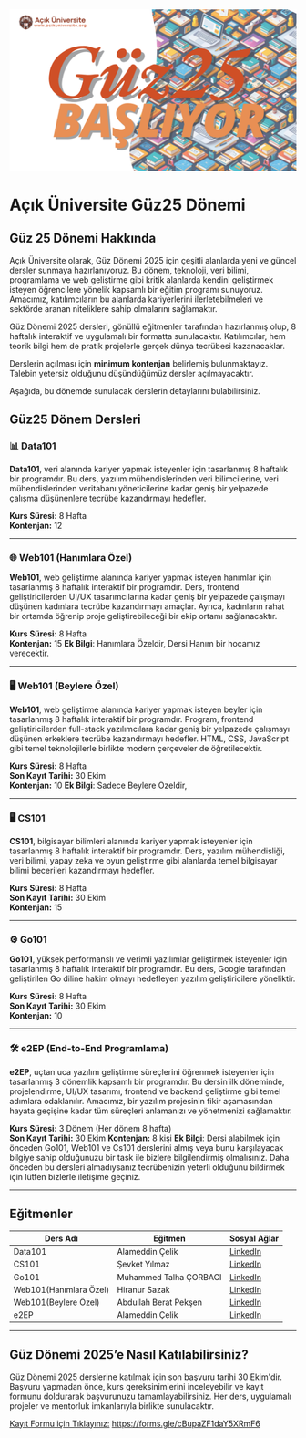 <a href="https://acikuniversite.org">
<img src="./guz25.png" width="1280"/>
</a>

# Açık Üniversite Güz25 Dönemi

## Güz 25 Dönemi Hakkında
Açık Üniversite olarak, Güz Dönemi 2025 için çeşitli alanlarda yeni ve güncel dersler sunmaya hazırlanıyoruz. Bu dönem, teknoloji, veri bilimi, programlama ve web geliştirme gibi kritik alanlarda kendini geliştirmek isteyen öğrencilere yönelik kapsamlı bir eğitim programı sunuyoruz. Amacımız, katılımcıların bu alanlarda kariyerlerini ilerletebilmeleri ve sektörde aranan niteliklere sahip olmalarını sağlamaktır.

Güz Dönemi 2025 dersleri, gönüllü eğitmenler tarafından hazırlanmış olup, 8 haftalık interaktif ve uygulamalı bir formatta sunulacaktır. Katılımcılar, hem teorik bilgi hem de pratik projelerle gerçek dünya tecrübesi kazanacaklar.

Derslerin açılması için **minimum kontenjan** belirlemiş bulunmaktayız. Talebin yetersiz olduğunu düşündüğümüz dersler açılmayacaktır.

Aşağıda, bu dönemde sunulacak derslerin detaylarını bulabilirsiniz.
## Güz25 Dönem Dersleri
### 📊 Data101

**Data101**, veri alanında kariyer yapmak isteyenler için tasarlanmış 8 haftalık bir programdır. Bu ders, yazılım mühendislerinden veri bilimcilerine, veri mühendislerinden veritabanı yöneticilerine kadar geniş bir yelpazede çalışma düşünenlere tecrübe kazandırmayı hedefler.

**Kurs Süresi:** 8 Hafta  
**Kontenjan:** 12

---

### 🌐 Web101 (Hanımlara Özel)

**Web101**, web geliştirme alanında kariyer yapmak isteyen hanımlar için tasarlanmış 8 haftalık interaktif bir programdır. Ders, frontend geliştiricilerden UI/UX tasarımcılarına kadar geniş bir yelpazede çalışmayı düşünen kadınlara tecrübe kazandırmayı amaçlar. Ayrıca, kadınların rahat bir ortamda öğrenip proje geliştirebileceği bir ekip ortamı sağlanacaktır.

**Kurs Süresi:** 8 Hafta  
**Kontenjan:** 15
**Ek Bilgi**: Hanımlara Özeldir, Dersi Hanım bir hocamız verecektir.

---

### 🖥️ Web101 (Beylere Özel)

**Web101**, web geliştirme alanında kariyer yapmak isteyen beyler için tasarlanmış 8 haftalık interaktif bir programdır. Program, frontend geliştiricilerden full-stack yazılımcılara kadar geniş bir yelpazede çalışmayı düşünen erkeklere tecrübe kazandırmayı hedefler. HTML, CSS, JavaScript gibi temel teknolojilerle birlikte modern çerçeveler de öğretilecektir.

**Kurs Süresi:** 8 Hafta  
**Son Kayıt Tarihi:** 30 Ekim  
**Kontenjan:** 10
**Ek Bilgi**: Sadece Beylere Özeldir,

---

### 🖥️ CS101

**CS101**, bilgisayar bilimleri alanında kariyer yapmak isteyenler için tasarlanmış 8 haftalık interaktif bir programdır. Ders, yazılım mühendisliği, veri bilimi, yapay zeka ve oyun geliştirme gibi alanlarda temel bilgisayar bilimi becerileri kazandırmayı hedefler.

**Kurs Süresi:** 8 Hafta  
**Son Kayıt Tarihi:** 30 Ekim  
**Kontenjan:** 15

---

### ⚙️ Go101

**Go101**, yüksek performanslı ve verimli yazılımlar geliştirmek isteyenler için tasarlanmış 8 haftalık interaktif bir programdır. Bu ders, Google tarafından geliştirilen Go diline hakim olmayı hedefleyen yazılım geliştiricilere yöneliktir.

**Kurs Süresi:** 8 Hafta  
**Son Kayıt Tarihi:** 30 Ekim  
**Kontenjan:** 10

---

### 🛠️ e2EP (End-to-End Programlama)

**e2EP**, uçtan uca yazılım geliştirme süreçlerini öğrenmek isteyenler için tasarlanmış 3 dönemlik kapsamlı bir programdır. Bu dersin ilk döneminde, projelendirme, UI/UX tasarımı, frontend ve backend geliştirme gibi temel adımlara odaklanılır. Amacımız, bir yazılım projesinin fikir aşamasından hayata geçişine kadar tüm süreçleri anlamanızı ve yönetmenizi sağlamaktır.

**Kurs Süresi:** 3 Dönem (Her dönem 8 hafta)  
**Son Kayıt Tarihi:** 30 Ekim
**Kontenjan:** 8 kişi 
**Ek Bilgi**: Dersi alabilmek için önceden Go101, Web101 ve Cs101 derslerini almış veya bunu karşılayacak bilgiye sahip olduğunuzu bir task ile bizlere bilgilendirmiş olmalısınız. Daha önceden bu dersleri almadıysanız tecrübenizin yeterli olduğunu bildirmek için lütfen bizlerle iletişime geçiniz.

-------
## Eğitmenler

| Ders Adı               | Eğitmen                | Sosyal Ağlar                                                              |
| ---------------------- | ---------------------- | ------------------------------------------------------------------------- |
| Data101                | Alameddin Çelik        | [LinkedIn](https://tr.linkedin.com/in/alameddinc)                         |
| CS101                  | Şevket Yılmaz          | [LinkedIn](https://www.linkedin.com/in/svkylmz/)                          |
| Go101                  | Muhammed Talha ÇORBACI | [LinkedIn](https://www.linkedin.com/in/muhammed-talha-çorbaci-994068265/) |
| Web101(Hanımlara Özel) | Hiranur Sazak          | [LinkedIn](https://www.linkedin.com/in/hiranur-sazak-9a4442253/)          |
| Web101(Beylere Özel)   | Abdullah Berat Pekşen  | [LinkedIn](https://www.linkedin.com/in/abdullah-berat-pekşen-a85522257/)  |
| e2EP                   | Alameddin Çelik        | [LinkedIn](https://tr.linkedin.com/in/alameddinc)                         |

-----

## Güz Dönemi 2025’e Nasıl Katılabilirsiniz?

Güz Dönemi 2025 derslerine katılmak için son başvuru tarihi 30 Ekim'dir. Başvuru yapmadan önce, kurs gereksinimlerini inceleyebilir ve kayıt formunu doldurarak başvurunuzu tamamlayabilirsiniz. Her ders, uygulamalı projeler ve mentorluk imkanlarıyla birlikte sunulacaktır.

[Kayıt Formu için Tıklayınız:](https://forms.gle/cBupaZF1daY5XRmF6)
 https://forms.gle/cBupaZF1daY5XRmF6
